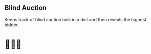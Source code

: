 ## Blind Auction

Keeps track of blind auction bids in a dict and then reveals the highest bidder.

# 👨🏻‍⚖️
